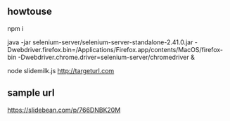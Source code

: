 ## howtouse
npm i

java -jar selenium-server/selenium-server-standalone-2.41.0.jar -Dwebdriver.firefox.bin=/Applications/Firefox.app/contents/MacOS/firefox-bin  -Dwebdriver.chrome.driver=selenium-server/chromedriver &

node slidemilk.js http://targeturl.com



## sample url

https://slidebean.com/p/766DNBK20M
